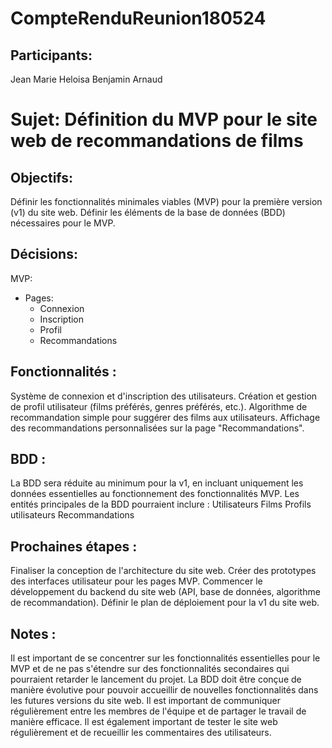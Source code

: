 # CompteRenduReunion180524

## Participants:

Jean Marie
Heloisa
Benjamin
Arnaud

# Sujet: Définition du MVP pour le site web de recommandations de films

## Objectifs:

Définir les fonctionnalités minimales viables (MVP) pour la première version (v1) du site web.
Définir les éléments de la base de données (BDD) nécessaires pour le MVP.

## Décisions:

MVP:

- Pages:
  - Connexion
  - Inscription
  - Profil
  - Recommandations

## Fonctionnalités :

Système de connexion et d'inscription des utilisateurs.
Création et gestion de profil utilisateur (films préférés, genres préférés, etc.).
Algorithme de recommandation simple pour suggérer des films aux utilisateurs.
Affichage des recommandations personnalisées sur la page "Recommandations".

## BDD :

La BDD sera réduite au minimum pour la v1, en incluant uniquement les données essentielles au fonctionnement des fonctionnalités MVP.
Les entités principales de la BDD pourraient inclure :
Utilisateurs
Films
Profils utilisateurs
Recommandations

## Prochaines étapes :

Finaliser la conception de l'architecture du site web.
Créer des prototypes des interfaces utilisateur pour les pages MVP.
Commencer le développement du backend du site web (API, base de données, algorithme de recommandation).
Définir le plan de déploiement pour la v1 du site web.

## Notes :

Il est important de se concentrer sur les fonctionnalités essentielles pour le MVP et de ne pas s'étendre sur des fonctionnalités secondaires qui pourraient retarder le lancement du projet.
La BDD doit être conçue de manière évolutive pour pouvoir accueillir de nouvelles fonctionnalités dans les futures versions du site web.
Il est important de communiquer régulièrement entre les membres de l'équipe et de partager le travail de manière efficace.
Il est également important de tester le site web régulièrement et de recueillir les commentaires des utilisateurs.
